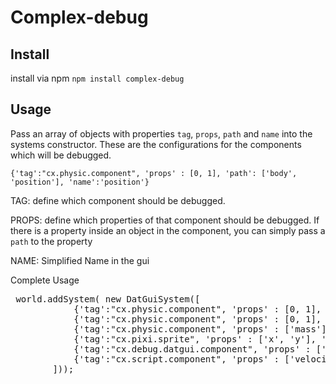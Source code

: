 # Complex-debug

## Install
install via npm
`npm install complex-debug`

## Usage

Pass an array of objects with properties `tag`, `props`, `path` and `name` into the systems constructor. These are the configurations for the components which will be debugged.

`{'tag':"cx.physic.component", 'props' : [0, 1], 'path': ['body', 'position'], 'name':'position'}`

TAG: define which component should be debugged.

PROPS: define which properties of that component should be debugged. If there is a property inside an object in the component, you can simply pass a `path` to the property

NAME: Simplified Name in the gui

Complete Usage
<pre> world.addSystem( new DatGuiSystem([
            {'tag':"cx.physic.component", 'props' : [0, 1], 'path': ['body', 'position'], 'name':'position'},
            {'tag':"cx.physic.component", 'props' : [0, 1], 'path': ['body', 'velocity'], 'name':'velocity'},
            {'tag':"cx.physic.component", 'props' : ['mass'], 'path': ['body'], 'name':'body'},
            {'tag':"cx.pixi.sprite", 'props' : ['x', 'y'], 'path': ['sprite', 'scale'], 'name':'scale'},
            {'tag':"cx.debug.datgui.component", 'props' : ['wireFrame']},
            {'tag':"cx.script.component", 'props' : ['velocity'], 'path': ['script'], 'name' : 'script'}
        ]));
</pre>
